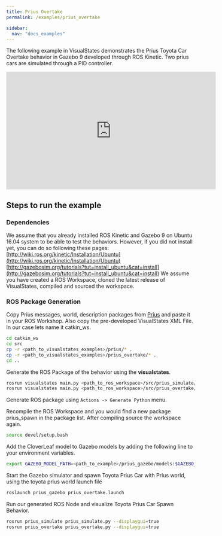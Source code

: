 ```yaml
---
title: Prius Overtake
permalink: /examples/prius_overtake

sidebar:
  nav: "docs_examples"
---
```


The following example in VisualStates demonstrates the Prius Toyota Car Overtake behavior in Gazebo 9 developed through ROS Kinetic. Two prius cars are simulated through a PID controller.

<iframe width="560" height="315" src="https://www.youtube.com/embed/lBrgfQM1-X0" frameborder="0" allow="accelerometer; autoplay; encrypted-media; gyroscope; picture-in-picture" allowfullscreen></iframe>

## Steps to run the example
### Dependencies
We assume that you already installed ROS Kinetic and Gazebo 9 on Ubuntu 16.04 system to be able to test the behaviors. However, if you did not install yet, you can do so following these pages: [http://wiki.ros.org/kinetic/Installation/Ubuntu](http://wiki.ros.org/kinetic/Installation/Ubuntu)  [http://gazebosim.org/tutorials?tut=install_ubuntu&cat=install](http://gazebosim.org/tutorials?tut=install_ubuntu&cat=install)
We assume you have created a ROS Workspace, cloned the latest release of VisualStates, compiled and sourced the workspace.

### ROS Package Generation
Copy Prius messages, world, description packages from [Prius](/prius) and paste it in your ROS Workshop. Also copy the pre-developed VisualStates XML File. In our case lets name it catkin_ws.
```bash
cd catkin_ws
cd src
cp -r <path_to_visualstates_examples>/prius/* .
cp -r <path_to_visualstates_examples>/prius_overtake/* .
cd ..
```

Generate the ROS Package of the behavior using the **visualstates**.
```bash
rosrun visualstates main.py <path_to_ros_workspace>/src/prius_simulate/prius_simulate.xml
rosrun visualstates main.py <path_to_ros_workspace>/src/prius_overtake/prius_overtake.xml

```
Generate ROS package using `Actions -> Generate Python` menu.

Recompile the ROS Workspace and you would find a new package prius_spawn in the package list. After compiling source the workspace again.

```bash
source devel/setup.bash
```
Add the CloverLeaf model to Gazebo models by adding the following line to your environment variables.
```bash
export GAZEBO_MODEL_PATH=<path_to_example>/prius_gazebo/models:$GAZEBO_MODEL_PATH
```
Start the Gazebo simulator and spawn Toyota Prius Car with Prius world, using the toyota prius world launch file
```bash
roslaunch prius_gazebo prius_overtake.launch
```
Run our generated ROS Node and visualize Toyota Prius Car Spawn Behavior.
```bash
rosrun prius_simulate prius_simulate.py --displaygui=true
rosrun prius_overtake prius_overtake.py --displaygui=true
```



